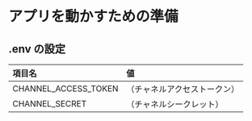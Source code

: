 # アプリを動かすための準備

## .env の設定

| 項目名               | 値                           |
| :------------------- | :--------------------------- |
| CHANNEL_ACCESS_TOKEN | （チャネルアクセストークン） |
| CHANNEL_SECRET       | （チャネルシークレット）     |
